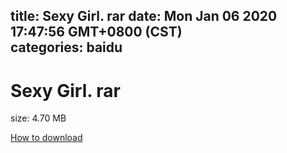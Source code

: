 
title: Sexy Girl. rar
date: Mon Jan 06 2020 17:47:56 GMT+0800 (CST)    
categories: baidu
---

# Sexy Girl. rar
size: 4.70 MB
 
 

[How to download](https://bpcam.bemobtrk.com/go/2ceec3aa-1ca2-46d6-b9ff-aaa5c184517c?jno=73)